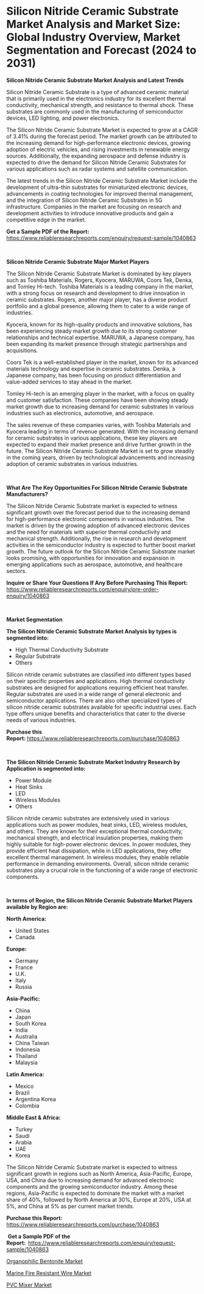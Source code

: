 <p><h1>Silicon Nitride Ceramic Substrate Market Analysis and Market Size: Global Industry Overview, Market Segmentation and Forecast (2024 to 2031)</h1></p><p><strong>Silicon Nitride Ceramic Substrate Market Analysis and Latest Trends</strong></p>
<p><p>Silicon Nitride Ceramic Substrate is a type of advanced ceramic material that is primarily used in the electronics industry for its excellent thermal conductivity, mechanical strength, and resistance to thermal shock. These substrates are commonly used in the manufacturing of semiconductor devices, LED lighting, and power electronics.</p><p>The Silicon Nitride Ceramic Substrate Market is expected to grow at a CAGR of 3.41% during the forecast period. The market growth can be attributed to the increasing demand for high-performance electronic devices, growing adoption of electric vehicles, and rising investments in renewable energy sources. Additionally, the expanding aerospace and defense industry is expected to drive the demand for Silicon Nitride Ceramic Substrates for various applications such as radar systems and satellite communication.</p><p>The latest trends in the Silicon Nitride Ceramic Substrate Market include the development of ultra-thin substrates for miniaturized electronic devices, advancements in coating technologies for improved thermal management, and the integration of Silicon Nitride Ceramic Substrates in 5G infrastructure. Companies in the market are focusing on research and development activities to introduce innovative products and gain a competitive edge in the market.</p></p>
<p><strong>Get a Sample PDF of the Report:&nbsp;</strong> <a href="https://www.reliableresearchreports.com/enquiry/request-sample/1040863">https://www.reliableresearchreports.com/enquiry/request-sample/1040863</a></p>
<p>&nbsp;</p>
<p><strong>Silicon Nitride Ceramic Substrate Major Market Players</strong></p>
<p><p>The Silicon Nitride Ceramic Substrate Market is dominated by key players such as Toshiba Materials, Rogers, Kyocera, MARUWA, Coors Tek, Denka, and Tomley Hi-tech. Toshiba Materials is a leading company in the market, with a strong focus on research and development to drive innovation in ceramic substrates. Rogers, another major player, has a diverse product portfolio and a global presence, allowing them to cater to a wide range of industries.</p><p>Kyocera, known for its high-quality products and innovative solutions, has been experiencing steady market growth due to its strong customer relationships and technical expertise. MARUWA, a Japanese company, has been expanding its market presence through strategic partnerships and acquisitions.</p><p>Coors Tek is a well-established player in the market, known for its advanced materials technology and expertise in ceramic substrates. Denka, a Japanese company, has been focusing on product differentiation and value-added services to stay ahead in the market.</p><p>Tomley Hi-tech is an emerging player in the market, with a focus on quality and customer satisfaction. These companies have been showing steady market growth due to increasing demand for ceramic substrates in various industries such as electronics, automotive, and aerospace.</p><p>The sales revenue of these companies varies, with Toshiba Materials and Kyocera leading in terms of revenue generated. With the increasing demand for ceramic substrates in various applications, these key players are expected to expand their market presence and drive further growth in the future. The Silicon Nitride Ceramic Substrate Market is set to grow steadily in the coming years, driven by technological advancements and increasing adoption of ceramic substrates in various industries.</p></p>
<p>&nbsp;</p>
<p><strong>What Are The Key Opportunities For Silicon Nitride Ceramic Substrate Manufacturers?</strong></p>
<p><p>The Silicon Nitride Ceramic Substrate market is expected to witness significant growth over the forecast period due to the increasing demand for high-performance electronic components in various industries. The market is driven by the growing adoption of advanced electronic devices and the need for materials with superior thermal conductivity and mechanical strength. Additionally, the rise in research and development activities in the semiconductor industry is expected to further boost market growth. The future outlook for the Silicon Nitride Ceramic Substrate market looks promising, with opportunities for innovation and expansion in emerging applications such as aerospace, automotive, and healthcare sectors.</p></p>
<p><strong>Inquire or Share Your Questions If Any Before Purchasing This Report:</strong> <a href="https://www.reliableresearchreports.com/enquiry/pre-order-enquiry/1040863">https://www.reliableresearchreports.com/enquiry/pre-order-enquiry/1040863</a></p>
<p>&nbsp;</p>
<p><strong>Market Segmentation</strong></p>
<p><strong>The Silicon Nitride Ceramic Substrate Market Analysis by types is segmented into:</strong></p>
<p><ul><li>High Thermal Conductivity Substrate</li><li>Regular Substrate</li><li>Others</li></ul></p>
<p><p>Silicon nitride ceramic substrates are classified into different types based on their specific properties and applications. High thermal conductivity substrates are designed for applications requiring efficient heat transfer. Regular substrates are used in a wide range of general electronic and semiconductor applications. There are also other specialized types of silicon nitride ceramic substrates available for specific industrial uses. Each type offers unique benefits and characteristics that cater to the diverse needs of various industries.</p></p>
<p><strong>Purchase this Report:&nbsp;</strong><a href="https://www.reliableresearchreports.com/purchase/1040863">https://www.reliableresearchreports.com/purchase/1040863</a></p>
<p>&nbsp;</p>
<p><strong>The Silicon Nitride Ceramic Substrate Market Industry Research by Application is segmented into:</strong></p>
<p><ul><li>Power Module</li><li>Heat Sinks</li><li>LED</li><li>Wireless Modules</li><li>Others</li></ul></p>
<p><p>Silicon nitride ceramic substrates are extensively used in various applications such as power modules, heat sinks, LED, wireless modules, and others. They are known for their exceptional thermal conductivity, mechanical strength, and electrical insulation properties, making them highly suitable for high-power electronic devices. In power modules, they provide efficient heat dissipation, while in LED applications, they offer excellent thermal management. In wireless modules, they enable reliable performance in demanding environments. Overall, silicon nitride ceramic substrates play a crucial role in the functioning of a wide range of electronic components.</p></p>
<p>&nbsp;</p>
<p><strong>In terms of Region, the Silicon Nitride Ceramic Substrate Market Players available by Region are:</strong></p>
<p>
    <p> <strong> North America: </strong>
        <ul>
            <li>United States</li>
            <li>Canada</li>
        </ul>
        </p> 
    <p> <strong> Europe: </strong>
        <ul>
            <li>Germany</li>
            <li>France</li>
            <li>U.K.</li>
            <li>Italy</li>
            <li>Russia</li>
        </ul>
        </p> 
    <p> <strong> Asia-Pacific: </strong>
        <ul>
            <li>China</li>
            <li>Japan</li>
            <li>South Korea</li>
            <li>India</li>
            <li>Australia</li>
            <li>China Taiwan</li>
            <li>Indonesia</li>
            <li>Thailand</li>
            <li>Malaysia</li>
        </ul>
        </p> 
    <p> <strong> Latin America: </strong>
        <ul>
            <li>Mexico</li>
            <li>Brazil</li>
            <li>Argentina Korea</li>
            <li>Colombia</li>
        </ul>
        </p> 
    <p> <strong> Middle East & Africa: </strong>
        <ul>
            <li>Turkey</li>
            <li>Saudi</li>
            <li>Arabia</li>
            <li>UAE</li>
            <li>Korea</li>
        </ul>
    </p>
    </p>
<p><p>The Silicon Nitride Ceramic Substrate market is expected to witness significant growth in regions such as North America, Asia-Pacific, Europe, USA, and China due to increasing demand for advanced electronic components and the growing semiconductor industry. Among these regions, Asia-Pacific is expected to dominate the market with a market share of 40%, followed by North America at 30%, Europe at 20%, USA at 5%, and China at 5% as per current market trends.</p></p>
<p><strong>Purchase this Report: </strong><a href="https://www.reliableresearchreports.com/purchase/1040863">https://www.reliableresearchreports.com/purchase/1040863</a></p>
<p>&nbsp;<strong>Get a Sample PDF of the Report:&nbsp;&nbsp;</strong><a href="https://www.reliableresearchreports.com/enquiry/request-sample/1040863">https://www.reliableresearchreports.com/enquiry/request-sample/1040863</a></p>
<p><strong></strong></p>
<p><p><a href="https://view.publitas.com/reportprime-1/organophilic-bentonite-market-size-global-industry-overview-market-segmentation-and-forecast-2023-to-2030/">Organophilic Bentonite Market</a></p><p><a href="https://view.publitas.com/reportprime-1/marine-fire-resistant-wire-market-provides-detailed-segmentation-of-this-market-based-on-type-application-and-region-and-forecast-for-the-period-from-2023-2030/">Marine Fire Resistant Wire Market</a></p><p><a href="https://view.publitas.com/reportprime-1/pvc-mixer-market-size-share-trends-analysis-report-by-application-regional-outlook-competitive-strategies-and-segment-forecasts-2023-2030/">PVC Mixer Market</a></p></p>